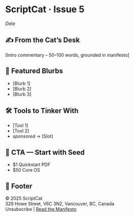 # ScriptCat · Issue 5
*Date*

## ✍️ From the Cat’s Desk
[Intro commentary – 50–100 words, grounded in manifesto]

## 🔗 Featured Blurbs
- [Blurb 1]
- [Blurb 2]
- [Blurb 3]

## 🛠 Tools to Tinker With
- [Tool 1]
- [Tool 2]
- *sponsored* → [Slot]

## 🐾 CTA — Start with Seed
- $1 Quickstart PDF
- $50 Core OS

## 📎 Footer
© 2025 ScriptCat  
329 Howe Street, V6C 3N2, Vancouver, BC, Canada  
Unsubscribe | [Read the Manifesto](../manifesto.md)
